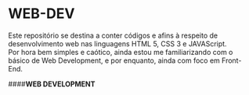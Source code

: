 # WEB-DEV

  Este repositório se destina a conter códigos e afins à respeito de desenvolvimento web nas linguagens HTML 5, CSS 3 e JAVAScript.<br>
  Por hora bem simples e caótico, ainda estou me familiarizando com o básico de Web Development, e por enquanto, ainda com foco em Front-End.
  
  ####<strong>WEB DEVELOPMENT<strong>
